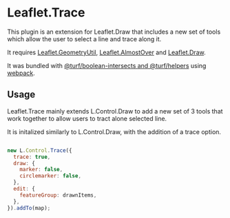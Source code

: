 # Leaflet.Trace

This plugin is an extension for Leaflet.Draw that includes a new set of tools which allow the user to select a line and trace along it.

It requires [Leaflet.GeometryUtil](https://github.com/makinacorpus/Leaflet.GeometryUtil/), [Leaflet.AlmostOver](https://github.com/makinacorpus/Leaflet.AlmostOver) and [Leaflet.Draw](https://github.com/Leaflet/Leaflet.draw).

It was bundled with [@turf/boolean-intersects and @turf/helpers](https://github.com/Turfjs/turf) using [webpack](https://webpack.js.org/).


## Usage

Leaflet.Trace mainly extends L.Control.Draw to add a new set of 3 tools that work together to allow users to tract alone selected line. 

It is initalized similarly to L.Control.Draw, with the addition of a trace option.

```javascript

new L.Control.Trace({
  trace: true,
  draw: {
    marker: false,
    circlemarker: false,
  },
  edit: {
    featureGroup: drawnItems,
  },
}).addTo(map);

```


